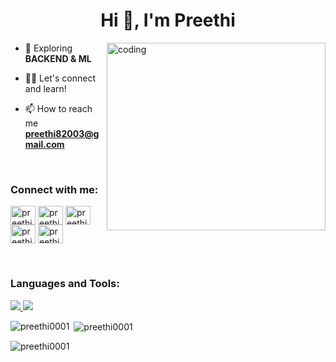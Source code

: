 <h1 align="center">Hi 👋, I'm Preethi</h1>


<img align="right"  src="https://user-images.githubusercontent.com/74038190/236119160-976a0405-caa7-470c-9356-16d43402ea0a.gif" width="350" height="300" alt="coding" />


- 💬 Exploring **BACKEND & ML**
  
- 👨‍💻 Let's connect and learn!
  
- 📫 How to reach me **preethi82003@gmail.com**

 <br>


<h3 align="left">Connect with me:</h3>
<p align="left">
<a href="https://linkedin.com/in/preethi a" target="blank"><img align="center" src="https://raw.githubusercontent.com/rahuldkjain/github-profile-readme-generator/master/src/images/icons/Social/linked-in-alt.svg" alt="preethi a" height="30" width="40" /></a>
<a href="https://instagram.com/preethi_ag_" target="blank"><img align="center" src="https://raw.githubusercontent.com/rahuldkjain/github-profile-readme-generator/master/src/images/icons/Social/instagram.svg" alt="preethi_ag_" height="30" width="40" /></a>
<a href="https://www.hackerrank.com/preethi82003" target="blank"><img align="center" src="https://raw.githubusercontent.com/rahuldkjain/github-profile-readme-generator/master/src/images/icons/Social/hackerrank.svg" alt="preethi82003" height="30" width="40" /></a>
<a href="https://www.leetcode.com/preethiachyutha" target="blank"><img align="center" src="https://raw.githubusercontent.com/rahuldkjain/github-profile-readme-generator/master/src/images/icons/Social/leet-code.svg" alt="preethiachyutha" height="30" width="40" /></a>
<a href="https://auth.geeksforgeeks.org/user/preethi82003" target="blank"><img align="center" src="https://raw.githubusercontent.com/rahuldkjain/github-profile-readme-generator/master/src/images/icons/Social/geeks-for-geeks.svg" alt="preethi82003" height="30" width="40" /></a>
</p>

<br>
<h3 align="left">Languages and Tools:</h3>

<p >
  <a href="https://skillicons.dev">
    <img src="https://skillicons.dev/icons?i=java,spring,mysql,redis,postman,github,git" />
    <img src="https://skillicons.dev/icons?i=kafka,python,cpp,html,css,js,sentry" />
  </a>
</p>


<p><img align="left" src="https://github-readme-stats.vercel.app/api/top-langs?username=preethi0001&show_icons=true&locale=en&layout=compact" alt="preethi0001" /></p>


<p>&nbsp;<img align="center" src="https://github-readme-stats.vercel.app/api?username=preethi0001&show_icons=true&locale=en" alt="preethi0001" /></p>

<p align="left"> <img src="https://komarev.com/ghpvc/?username=preethi0001&label=Profile%20views&color=0e75b6&style=flat" alt="preethi0001" /> </p>



